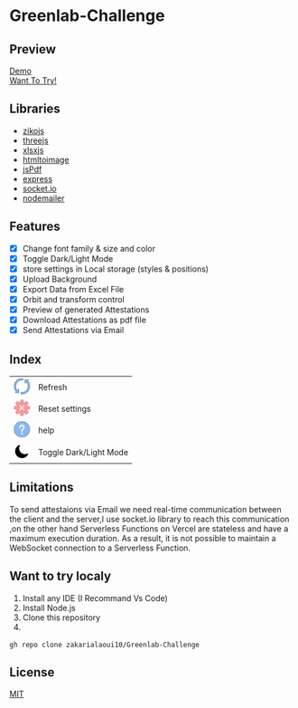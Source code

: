 # Greenlab-Challenge       
## Preview     
[Demo ](https://drive.google.com/file/d/11SMlCCuraowYi7QtERldPtLFl3TP0B9Y/view?usp=sharing) 
<br>
[Want To Try!](https://greenlab-challenge.vercel.app/) 
## Libraries 
- [zikojs](https://github.com/zakarialaoui10/ziko.js) 
- [threejs](https://threejs.org/) 
- [xlsxjs](https://www.npmjs.com/package/xlsx) 
- [htmltoimage](https://www.npmjs.com/package/html-to-image) 
- [jsPdf](https://www.npmjs.com/package/jspdf) 
- [express](https://expressjs.com/fr/) 
- [socket.io](https://socket.io/fr/) 
- [nodemailer](https://nodemailer.com/about/) 


## Features 
 - [x] Change font family & size and color
 - [X] Toggle Dark/Light Mode
 - [x] store settings in Local storage (styles & positions)
 - [x] Upload Background 
 - [x] Export Data from Excel File 
 - [x] Orbit and transform control 
 - [x] Preview of generated Attestations
 - [x] Download Attestations as pdf file 
 - [x] Send Attestations via Email  

## Index
<table>
 <tr>
  <td><img src="public/assets/refresh.png" width="30px"></td>
  <td>Refresh</td>
 </tr>
 <tr>
  <td><img src="public/assets/clear.png" width="30px"></td>
  <td>Reset settings</td>
 </tr>
 <tr>
  <td><img src="public/assets/help.png" width="30px"></td>
  <td>help</td>
 </tr>
 <tr>
  <td><img src="public/assets/dark.png" width="30px"></td>
  <td>Toggle Dark/Light Mode</td>
 </tr>
</table>

## Limitations
To send attestaions via Email we need real-time communication between the client and the server,I use socket.io library to reach this communication ,on the other hand Serverless Functions on Vercel are stateless and have a maximum execution duration.
As a result, it is not possible to maintain a WebSocket connection to a Serverless Function.

## Want to try localy


<ol>
 <li>Install any IDE (I Recommand Vs Code)</li>
 <li>Install Node.js</li>
 <li>Clone this repository</li>
 <li></li>
</ol>


```
gh repo clone zakarialaoui10/Greenlab-Challenge
```


## License
[MIT](https://choosealicense.com/licenses/mit/)

